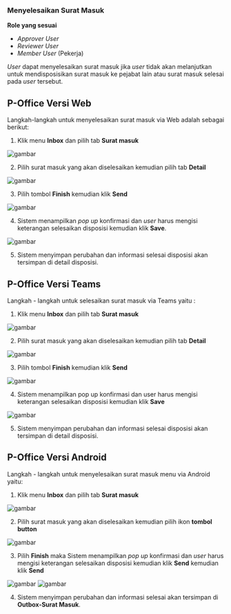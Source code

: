 ### **Menyelesaikan Surat Masuk**

**Role yang sesuai**

- *Approver User*
- *Reviewer User*
- *Member User* (Pekerja) 

_User_ dapat menyelesaikan surat masuk jika _user_ tidak akan melanjutkan untuk mendisposisikan surat masuk ke pejabat lain atau surat masuk selesai pada _user_ tersebut. 

## **P-Office Versi Web**


Langkah-langkah untuk menyelesaikan surat masuk via Web adalah sebagai berikut:

1.    Klik menu **Inbox** dan pilih tab **Surat masuk**

![gambar](SuratMasuk/SM_Web/SM17.png)

2.    Pilih surat masuk yang akan diselesaikan kemudian pilih tab **Detail**

![gambar](SuratMasuk/SM_Web/SM18.png)

3.    Pilih tombol **Finish** kemudian klik **Send**

![gambar](SuratMasuk/SM_Web/SM19.png)

4.    Sistem menampilkan _pop up_ konfirmasi dan _user_ harus mengisi keterangan selesaikan disposisi kemudian klik **Save**.

![gambar](SuratMasuk/SM_Web/SM20.png)

5.    Sistem menyimpan perubahan dan informasi selesai disposisi akan tersimpan di detail disposisi.



## **P-Office Versi Teams**

Langkah - langkah untuk selesaikan surat masuk via Teams yaitu :

1. Klik menu **Inbox** dan pilih tab **Surat masuk**

![gambar](SuratMasuk/SM_Teams/SM20.png)

2. Pilih surat masuk yang akan diselesaikan kemudian pilih tab **Detail**

![gambar](SuratMasuk/SM_Teams/SM21.png)


3. Pilih tombol **Finish** kemudian klik **Send**

![gambar](SuratMasuk/SM_Teams/SM22.png)

4. Sistem menampilkan pop up konfirmasi dan user harus mengisi keterangan selesaikan disposisi kemudian klik **Save**

![gambar](SuratMasuk/SM_Teams/SM23.png)

5. Sistem menyimpan perubahan dan informasi selesai disposisi akan tersimpan di detail disposisi.


## **P-Office Versi Android**

Langkah - langkah untuk menyelesaikan surat masuk menu via Android yaitu:

1. 	Klik menu **Inbox** dan pilih tab **Surat masuk**

![gambar](SuratMasuk/SM_Android/SelesaiSM/A01.jpg)

2. 	Pilih surat masuk yang akan diselesaikan kemudian pilih ikon **tombol button**

![gambar](SuratMasuk/SM_Android/SelesaiSM/A02.jpg)

3.  Pilih **Finish** maka Sistem menampilkan _pop up_ konfirmasi dan _user_ harus mengisi keterangan selesaikan disposisi kemudian klik **Send** kemudian klik **Send**

![gambar](SuratMasuk/SM_Android/SelesaiSM/A03.jpg) ![gambar](SuratMasuk/SM_Android/SelesaiSM/A04.jpg)

4. Sistem menyimpan perubahan dan informasi selesai akan tersimpan di **Outbox-Surat Masuk**.
   
